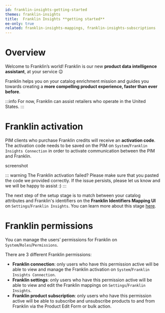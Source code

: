 ```yaml
---
id: franklin-insights-getting-started
themes: franklin-insights
title:  Franklin Insights **getting started**
ee-only: true
related: franklin-insights-mappings, franklin-insights-subscriptions
---
```


# Overview

Welcome to Franklin’s world! Franklin is our new **product data intelligence assistant**, at your service :wink:

Franklin helps you on your catalog enrichment mission and guides you towards creating a **more compelling product experience, faster than ever before**.

:::info
For now, Franklin can assist retailers who operate in the United States.
:::
# Franklin activation

 PIM clients who purchase Franklin credits will receive an **activation code**. The activation code needs to be saved on the PIM on `System`/`Franklin Insights Connection` in order to activate communication between the PIM and Franklin.

screenshot

::: warning
The Franklin activation failed? Please make sure that you pasted the code we provided correctly. If the issue persists, please let us know and we will be happy to assist :)
:::

The next step of the setup stage is to match between your catalog attributes and Franklin's identifiers on the **Franklin Identifiers Mapping UI** on `Settings`/`Franklin Insights`. You can learn more about this stage [here](/franklin-insights-mappings.html#identifiers-mapping).


# Franklin permissions

You can manage the users’ permissions for Franklin on `System`/`Roles`/`Permissions`.

There are 3 different Franklin permissions:

- **Franklin connection**: only users who have this permission active will be able to view and manage the Franklin activation on `System`/`Franklin Insights Connection`.
- **Franklin settings**: only users who have this permission active will be able to view and edit the Franklin mappings on `Settings`/`Franklin Insights`.
- **Franklin product subscription**: only users who have this permission active will be able to subscribe and unsubscribe products to and from Franklin via the Product Edit Form or bulk action.
